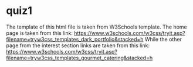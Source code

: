 # quiz1
The template of this html file is taken from W3Schools template. 
The home page is taken from this link: https://www.w3schools.com/w3css/tryit.asp?filename=tryw3css_templates_dark_portfolio&stacked=h
While the other page from the interest section links are taken from this link: https://www.w3schools.com/w3css/tryit.asp?filename=tryw3css_templates_gourmet_catering&stacked=h
